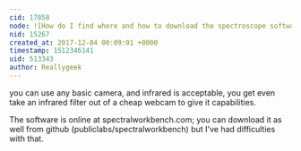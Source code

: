 ```yaml
---
cid: 17858
node: ![How do I find where and how to download the spectroscope software on the Public Lab site?](../notes/dhaprt/11-30-2017/how-do-i-find-where-and-how-to-download-the-spectroscope-software-on-the-public-lab-site)
nid: 15267
created_at: 2017-12-04 00:09:01 +0000
timestamp: 1512346141
uid: 513343
author: Reallygeek
---
```


you can use any basic camera, and infrared is acceptable, you get even take an infrared filter out of a cheap webcam to give it capabilities. 

The software is online at spectralworkbench.com; you can download it as well from github (publiclabs/spectralworkbench) but I've had difficulties with that.